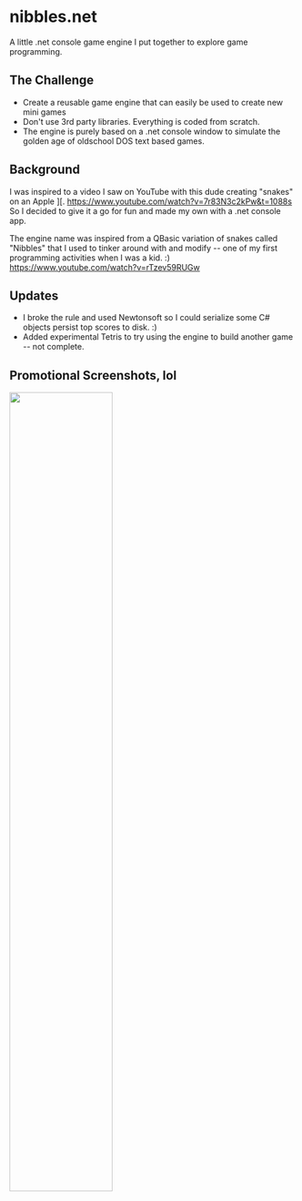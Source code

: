# nibbles.net
A little .net console game engine I put together to explore game programming. 

## The Challenge
 - Create a reusable game engine that can easily be used to create new mini games
 - Don't use 3rd party libraries.  Everything is coded from scratch.
 - The engine is purely based on a .net console window to simulate the golden age of oldschool DOS text based games.

## Background
I was inspired to a video I saw on YouTube with this dude creating "snakes" on an Apple ][.
https://www.youtube.com/watch?v=7r83N3c2kPw&t=1088s  So I decided to give it a go for fun and made my own with a .net console app.

The engine name was inspired from a QBasic variation of snakes called "Nibbles" that I used to tinker around with and modify -- one of my first programming activities when I was a kid. :)
https://www.youtube.com/watch?v=rTzev59RUGw

## Updates
- I broke the rule and used Newtonsoft so I could serialize some C# objects persist top scores to disk. :)
- Added experimental Tetris to try using the engine to build another game -- not complete.
## Promotional Screenshots, lol
<img src="https://github.com/MetalHexx/nibbles.net/blob/main/nibbles-promo.bmp?raw=true" style=" width:60% ; height:60% " >
